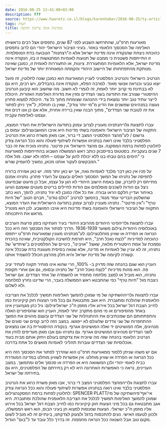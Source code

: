 ```yaml
---
date: 2016-08-25 13:41:00+03:00
description: ???
source: https://www.haaretz.co.il/blogs/karenhaber/2016-08-25/ty-article/0000017f-f8a7-d2d5-a9ff-f8af750c0000
tags: דעות
title: מנהיגות אינה צריבת תודעה
---
```


מאורעות תרפ"ט, שהתרחשו השבוע לפני 87 שנים, נתפסים אצל רבים כראשיתו האלימה של הסכסוך הלאומי באזור. בעיני הציבור הישראלי יהודי הם לרוב נתפסים כהוכחה ניצחת שהנקודה אינה מדינת ישראל אלא ה"רצחנות" הטבועה בדת המוסלמית. זו התייחסות פשטנית כי ממבט של תנועות לאומיות המתנגשות זו בזו, הנקודה אינה מדינת ישראל, אלא הלאומיות המתעוררת. ציונות, או התעוררות לאומית זו, כמובן שאינה מנותקת מהתפתחותו של היישוב היהודי והקמתה המאוחרת יותר של מדינת ישראל.

הנרטיב הישראלי והנרטיב הפלסטיני לעניין המאורעות הוא כמובן שונה לחלוטין, זה פועל יוצא טבעי וכנראה אנושי מאוד. למרבה הפלא, הנקודה אינה בהבדלים, ויש רבים, היא גם לא בבחינת מי קרוב יותר לאמת, זה לגמרי לא חשוב. מה שחשוב הוא קיבעון הנרטיב ההיסטורי שצורב את התודעה בשני הצדדים ומזין את מדורת האלימות האזורית. היכולת לייצר עתיד טוב יותר נמצאת בידי ההנהגה שצומחת מתוך כל צד. היכולת למצוא פתרון נעוצה במנהיגים שמשנים את הדיון מ"מי יותר צודק", שאין בו תוחלת, ל"איך ניתן לפתור את זה לטובת שני הצדדים", מתוך הבנה שאין ברירה אחרת, אלא אם כן אנו דנים את עצמנו לאלימות עקבית.

 עברו לתצוגת גלריהנתניהו מעוניין לצרוב עמוק בתודעה הישראלית את העדר המוצא, התקווה של הציבור הישראלי והאמונה בשתי מדינות היא אויבו המושבעצילום: עמוס בן גרשום / לע"מהצד הפלסטיני המצב די ברור, אבו מאזן משרת כרגע את הנרטיב הפלסטיני בלבד ואינו רואה בנתניהו אפשרות לשיתוף פעולה והוא ככל הנראה צודק לחלוטין לפחות ברמת המסקנה. גם מהצד הישראלי אין פרטנר. נתניהו מוכיח את זה כבר 7 שנים בעקביות. בסטטוס בפייסבוק כותב ראש הממשלה השבוע בהתייחסות למאורעות כי "הימים בהם טבחו בנו ללא יכולת להגן על עצמנו – חלפו ולא ישובו. מול אלה המבקשים לעקור אותנו מכאן, נמשיך להעמיק שורש."

על פניו אין כאן דבר מלבד לאומיות גאה, אך יש כאן יותר מזה. יש כאן אמירה ברורה לתפיסה של נתניהו של המשך הסכסוך האלים ובעצם על העדר פתרון. נתניהו אמנם מתייחס רק לחברון, שם באמת הישוב היהודי לא הגן על עצמו, אבל כן מיעוט שבמיעוט ניצל גם הודות לשכנים מוסלמים וגם הודות לחיילים בריטים מעטים שאמנם הגיעו באיחור ועדיין חלקם הראו גבורה. את כל אלה כמובן לא יגיד נתניהו, להפך, הוא כתב שהשלטון הבריטי עמד מנגד, בהמשך לנרטיב "כולם נגדנו", חברם הטוב "של חיות טרף" ו"אין פרטנר". נתניהו מעוניין לצרוב עמוק בתודעה הישראלית את העדר המוצא, התקווה של הציבור הישראלי והאמונה בשתי מדינות היא אויבו המושבע. לכן הוא מנטרל מראש את היתכנותה.

 עברו לתצוגת גלריהפינוי היהודים מהרובע היהודי בעיר העתיקה בזמן פרעות הערבים באוכלוסיה היהודית.צילום משוער 1936-1939 .הדרך לפתור את הסכסוך הזה היא ככל הנראה או הפרדה או שוויון מוחלטצילום: לע"מנתניהו מעונין שמאורעות תרפ"ט ייתפסו כהוכחה למדיניות "לנצח נאכל חרב", היא תורמת לחשיבה הקולקטיבית, שאינה בהכרח נסמכת על אמת היסטורית מלאה, שאצל "אויבינו", כינויים של הפלסטינים ב'שיחדש' של נתניהו, זה לא עניין של לאומיות או מדינה, אלא שנאה בסיסית מעוגנת בדת שבכלל אינה קשורה לקיומה של מדינת ישראל והיא חלק מהרצון הכולל להשמיד אותנו.

העניין הוא שגם בהנחה שזה מדויק ב- 100%, הרי שהוא אינו מותיר תקווה לעתיד יציב פה. הוא מהות מדיניות "לנצח נאכל חרב" של נתניהו ובסופו, גם אם אחרי תקופת נתניהו, הוא מוביל או למצב מלחמה מתמיד או להשמדה של אחד הצדדים. אם ישראל ניצבת מול "חיות טרף" כפי שהתבטא ראש הממשלה בעבר, הרי שדיננו נחרץ למלחמה ולא לשלום. 

 עברו לתצוגת גלריההשתיקה של מי שמוכן להמשך האלימות תמשיך לכלכל את הצריבה הלאומנית שהולכת ומתגברת. היא אגב מתבטאת גם בכל מיני הצעות חוק קיקיוניות כמו לחייב הצבת דגל ישראל בכל אירוע אליו מוזמן ח"כ ישראליצילום: גיל כהן מגןהעניין אינו באחד מהסיפורים או מי מהם מתקרב יותר לאמת, העניין הוא שהסיפורים האלה והתפתחותם הם שמכתיבים את ההתנהלות של שני הצדדים ובעצם מהווים את המשך ההתחפרות של שני צדדים שלעולם לא ייפגשו. במצב הזה לרוב קמים שני סוגים של מנהיגים, אלה המושיטים יד ואלה המושיטים אגרוף. בנקודה ההיסטורית בה אנו נמצאים לשני הצדדים מנהיגים המושיטים אגרוף. גם נתניהו וגם אבו מאזן מעדיפים להזין את הנרטיב הלאומי בהנחה שזה מה שיוכיח את צדקתם בעולם ויחזק אותם מבית בעוד אוכלוסיות שני הצדדים עוברות תהליכי לאומיות מואצים כל אחת בדרכה.

אם יש משהו שניתן ללמוד ממאורעות תרפ"ט הוא שהדרך לפתור את הסכסוך הזה היא ככל הנראה או הפרדה או שוויון מוחלט. אין אפשרות לשוויון מוחלט במדינה המוגדרת כבית לאומי יהודי ולכן המשוואה היא או הפרדה או סכסוך אלים ומתמשך. במצב העניינים, נראה כי האפשרות האחרונה היא לא רק בחירתם של הפלסטינים, היא גם בחירתה של ישראל.

 עברו לתצוגת גלריהמהצד הפלסטיני המצב די ברור, אבו מאזן משרת כרגע את הנרטיב הפלסטיני בלבד ואינו רואה בנתניהו אפשרות לשיתוף פעולה והוא ככל הנראה צודק לחלוטין לפחות ברמת המסקנהצילום: SPENCER PLATT/אי־אף־פיהשתיקה של מי שמוכן להמשך האלימות תמשיך לכלכל את הצריבה הלאומנית שהולכת ומתגברת. היא אגב מתבטאת גם בכל מיני הצעות חוק קיקיוניות כמו לחייב הצבת דגל ישראל בכל אירוע אליו מוזמן ח"כ ישראלי. הצעות שמנסות למצוא חן בעיני הבוס, הוא ראש הממשלה, ולכוון לטעמו האישי. נעים להתכסות בדגל ולצעוק לצדקתנו, בינתיים זה לא מוביל לשום מקום טוב אבל השנאה ככל הנראה מחממת. זה בדרך כלל עובד עד ל"בום" הגדול.